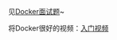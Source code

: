见[Docker面试题](https://www.mianshiya.com/tag/Docker)~

将Docker很好的视频：[入门视频](https://www.bilibili.com/video/BV14s4y1i7Vf)
